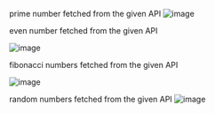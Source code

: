 prime number fetched from the given API 
![image](https://github.com/Tarunbalaji2003/7376212AD216/assets/95616284/8cf8db7f-f84c-4395-acc5-be27baf81917)

even number fetched from the given API

![image](https://github.com/Tarunbalaji2003/7376212AD216/assets/95616284/265b33f3-b245-4fbe-a480-34ee7603f250)

fibonacci numbers fetched from the given API

![image](https://github.com/Tarunbalaji2003/7376212AD216/assets/95616284/948ee47a-d8b4-45af-9c71-2c52da682776)

random numbers fetched from the given API
![image](https://github.com/Tarunbalaji2003/7376212AD216/assets/95616284/4d576a0c-344f-409c-8000-52dcb288c9f9)


